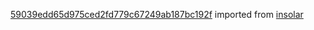 [59039edd65d975ced2fd779c67249ab187bc192f](https://github.com/insolar/insolar/commit/59039edd65d975ced2fd779c67249ab187bc192f) imported from [insolar](https://github.com/insolar/insolar)
